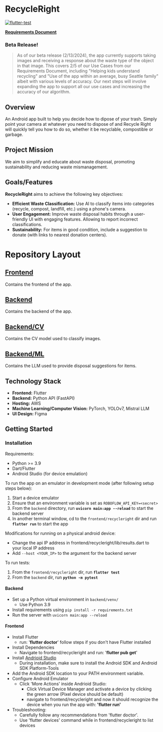 # RecycleRight

[![flutter-test](https://github.com/RecycleRightCSE403/RecycleRight/actions/workflows/flutter_test.yaml/badge.svg)](https://github.com/RecycleRightCSE403/RecycleRight/actions/workflows/flutter_test.yaml)

**[Requirements Document](https://docs.google.com/document/d/1-tRQytuJMfVyZsZzoSbtWy3YtfJzyljXGPqbyxGmIrc/edit?usp=sharing)**

### Beta Release!
> As of our beta release (2/13/2024), the app currently supports taking images and receiving a response about the waste type of the object
> in that image. This covers 2/5 of our Use Cases from our Requirements Document, including "Helping kids understand recycling" and "Use of
> the app within an average, busy Seattle family" albeit with various levels of accuracy. Our next steps will involve expanding the app to
> support all our use cases and increasing the accuracy of our algorithm.

## Overview

An Android app built to help you decide how to dipose of your trash. Simply
point your camera at whatever you need to dispose of and Recycle Right will 
quickly tell you how to do so, whether it be recyclable, compostible or garbage.

## Project Mission

We aim to simplify and educate about waste disposal, promoting sustainability and reducing waste mismanagement.

## Goals/Features

**RecycleRight** aims to achieve the following key objectives:

- **Efficient Waste Classification:** Use AI to classify items into categories (recycle, compost, landfill, etc.) using a phone's camera.
- **User Engagement:** Improve waste disposal habits through a user-friendly UI with engaging features. Allowing to report incorrect classifications.
- **Sustainability:** For items in good condition, include a suggestion to donate (with links to nearest donation centers).
  
# Repository Layout

## [Frontend](https://github.com/RecycleRightCSE403/RecycleRight/tree/main/frontend)

Contains the frontend of the app.

## [Backend](https://github.com/RecycleRightCSE403/RecycleRight/tree/main/backend)

Contains the backend of the app.

## [Backend/CV](https://github.com/RecycleRightCSE403/RecycleRight/tree/main/backend/cv)

Contains the CV model used to classify images.

## [Backend/ML](https://github.com/RecycleRightCSE403/RecycleRight/tree/main/backend/ml)

Contains the LLM used to provide disposal suggestions for items.

## Technology Stack

- **Frontend:** Flutter
- **Backend:** Python API (FastAPI)
- **Hosting:** AWS
- **Machine Learning/Computer Vision:** PyTorch, YOLOv7, Mistral LLM
- **UI Design:** Figma

## Getting Started

### Installation

Requirements:
* Python >= 3.9
* Dart/Flutter
* Android Studio (for device emulation)

To run the app on an emulator in development mode (after following setup steps below):
1. Start a device emulator
2. Ensure that an environment variable is set as `ROBOFLOW_API_KEY=<secret>`
2. From the `backend` directory, run **`uvicorn main:app --reload`** to start the backend server
3. In another terminal window, cd to the `frontend/recycleright` dir and run **`flutter run`** to start the app

Modifications for running on a physical android device:
* Change the api IP address in frontend/recycleright/lib/results.dart to your local IP address
* Add `--host <YOUR_IP>` to the argument for the backend server

To run tests:
1. From the `frontend/recycleright` dir, run **`flutter test`**
2. From the `backend` dir, run **`python -m pytest`**

#### Backend

- Set up a Python virtual environment in `backend/venv/`
  - Use Python 3.9
- Install requirements using `pip install -r requirements.txt`
- Run the server with `uvicorn main:app --reload`

#### Frontend

- Install Flutter
  - run: '**flutter doctor**' follow steps if you don't have Flutter installed
- Install Dependencies
  -  Navigate to frontend/recycleright and run: '**flutter pub get**'
- Install [Andrioid Studio](https://developer.android.com/studio?gad_source=1&gclid=CjwKCAiAt5euBhB9EiwAdkXWO_ZQq0NscVbCKYvkMKEIa5Yb-NyTwmwuexwNaMiUe8hPTGaT3Ai9dhoCvagQAvD_BwE&gclsrc=aw.ds)
  - During installation, make sure to install the Android SDK and Android SDK Platform-Tools
- Add the Android SDK location to your PATH environment variable.
- Configure Android Emulator
  - Click 'More Actions' inside Andrioid Studio:
    - Click Virtual Device Manager and activate a device by clicking the green arrow (Pixel device should be default)
    - navigate to frontend/recycleright and now it should recognize the device when you run the app with: **'flutter run'**
- Troubleshooting:
  - Carefully follow any recommendations from 'flutter doctor'.
  - Use 'flutter devices' command while in frontend/recycleright to list devices
